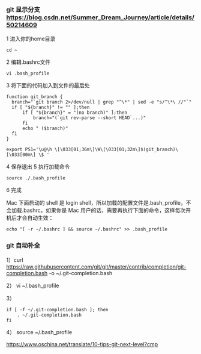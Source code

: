 ### git 显示分支 https://blog.csdn.net/Summer_Dream_Journey/article/details/50214609

1 进入你的home目录
```
cd ~
```
2 编辑.bashrc文件
```
vi .bash_profile
```
3 将下面的代码加入到文件的最后处
```
function git_branch {
  branch="`git branch 2>/dev/null | grep "^\*" | sed -e "s/^\*\ //"`"
  if [ "${branch}" != "" ];then
      if [ "${branch}" = "(no branch)" ];then
          branch="(`git rev-parse --short HEAD`...)"
      fi
      echo " ($branch)"
  fi
}

export PS1='\u@\h \[\033[01;36m\]\W\[\033[01;32m\]$(git_branch)\[\033[00m\] \$ '
```
4 保存退出
5 执行加载命令
```
source ./.bash_profile
```
6 完成

Mac 下面启动的 shell 是 login shell，所以加载的配置文件是.bash_profile，不会加载.bashrc。如果你是 Mac 用户的话，需要再执行下面的命令，这样每次开机后才会自动生效：
```
echo "[ -r ~/.bashrc ] && source ~/.bashrc" >> .bash_profile
```


### git 自动补全
1）curl https://raw.githubusercontent.com/git/git/master/contrib/completion/git-completion.bash -o ~/.git-completion.bash

2）
vi ~/.bash_profile

3）
```
if [ -f ~/.git-completion.bash ]; then
    . ~/.git-completion.bash
fi
```

4）
source ~/.bash_profile


https://www.oschina.net/translate/10-tips-git-next-level?cmp
